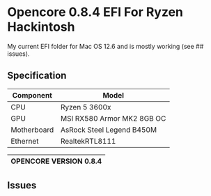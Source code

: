 # Opencore 0.8.4 EFI For Ryzen Hackintosh
My current EFI folder for Mac OS 12.6 and is mostly working (see ## issues).

## Specification

| Component   | Model                            |
|-------------|----------------------------------|
| CPU         | Ryzen 5 3600x                    |
| GPU         | MSI RX580 Armor MK2 8GB OC       |
| Motherboard | AsRock Steel Legend B450M        |
| Ethernet    | RealtekRTL8111                   |

| OPENCORE VERSION 0.8.4 |
|------------------------|

## Issues
